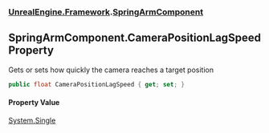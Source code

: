 ### [UnrealEngine.Framework](UnrealEngine_Framework.md 'UnrealEngine.Framework').[SpringArmComponent](SpringArmComponent.md 'UnrealEngine.Framework.SpringArmComponent')
## SpringArmComponent.CameraPositionLagSpeed Property
Gets or sets how quickly the camera reaches a target position  
```csharp
public float CameraPositionLagSpeed { get; set; }
```
#### Property Value
[System.Single](https://docs.microsoft.com/en-us/dotnet/api/System.Single 'System.Single')

